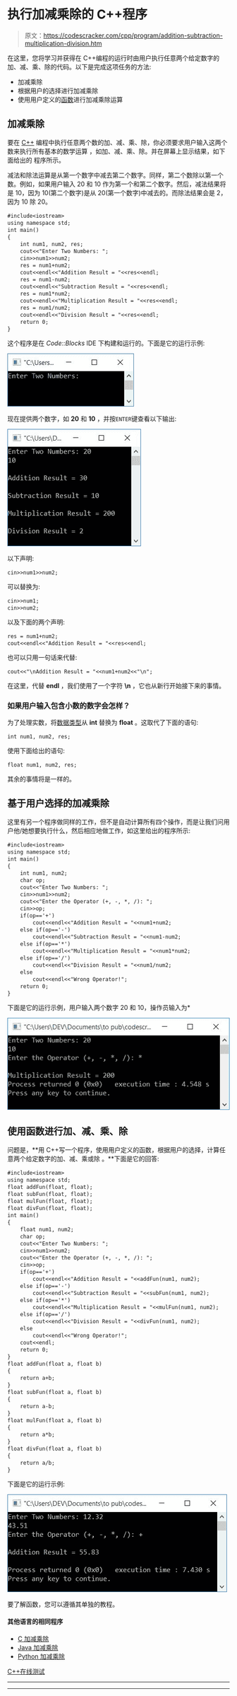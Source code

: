 # 执行加减乘除的 C++程序

> 原文：<https://codescracker.com/cpp/program/addition-subtraction-multiplication-division.htm>

在这里，您将学习并获得在 C++编程的运行时由用户执行任意两个给定数字的加、减、乘、除的代码。以下是完成这项任务的方法:

*   加减乘除
*   根据用户的选择进行加减乘除
*   使用用户定义的[函数](/cpp/cpp-functions.htm)进行加减乘除运算

## 加减乘除

要在 [C++](/cpp/index.htm) 编程中执行任意两个数的加、减、乘、除，你必须要求用户输入这两个数来执行所有基本的数学运算 ，如加、减、乘、除。并在屏幕上显示结果，如下面给出的 程序所示。

减法和除法运算是从第一个数字中减去第二个数字。同样，第二个数除以第一个数。例如，如果用户输入 20 和 10 作为第一个和第二个数字。然后，减法结果将是 10，因为 10(第二个数字)是从 20(第一个数字)中减去的。而除法结果会是 2，因为 10 除 20。

```
#include<iostream>
using namespace std;
int main()
{
    int num1, num2, res;
    cout<<"Enter Two Numbers: ";
    cin>>num1>>num2;
    res = num1+num2;
    cout<<endl<<"Addition Result = "<<res<<endl;
    res = num1-num2;
    cout<<endl<<"Subtraction Result = "<<res<<endl;
    res = num1*num2;
    cout<<endl<<"Multiplication Result = "<<res<<endl;
    res = num1/num2;
    cout<<endl<<"Division Result = "<<res<<endl;
    return 0;
}
```

这个程序是在 *Code::Blocks* IDE 下构建和运行的。下面是它的运行示例:

![C++ program addition subtraction multiplication division](img/2fcf287a56b50397095746f6264c219d.png)

现在提供两个数字，如 **20** 和 **10** ，并按`ENTER`键查看以下输出:

![c++ program perform calculation](img/28f8fe2f8efaf0a89cbe17cb40eb9605.png)

以下声明:

```
cin>>num1>>num2;
```

可以替换为:

```
cin>>num1;
cin>>num2;
```

以及下面的两个声明:

```
res = num1+num2;
cout<<endl<<"Addition Result = "<<res<<endl;
```

也可以只用一句话来代替:

```
cout<<"\nAddition Result = "<<num1+num2<<"\n";
```

在这里，代替 **endl** ，我们使用了一个字符 **\n** ，它也从新行开始接下来的事情。

### 如果用户输入包含小数的数字会怎样？

为了处理实数，将[数据类型](/cpp/cpp-data-types.htm)从 **int** 替换为 **float** 。这取代了下面的语句:

```
int num1, num2, res;
```

使用下面给出的语句:

```
float num1, num2, res;
```

其余的事情将是一样的。

## 基于用户选择的加减乘除

这里有另一个程序做同样的工作，但不是自动计算所有四个操作，而是让我们问用户他/她想要执行什么，然后相应地做工作，如这里给出的程序所示:

```
#include<iostream>
using namespace std;
int main()
{
    int num1, num2;
    char op;
    cout<<"Enter Two Numbers: ";
    cin>>num1>>num2;
    cout<<"Enter the Operator (+, -, *, /): ";
    cin>>op;
    if(op=='+')
        cout<<endl<<"Addition Result = "<<num1+num2;
    else if(op=='-')
        cout<<endl<<"Subtraction Result = "<<num1-num2;
    else if(op=='*')
        cout<<endl<<"Multiplication Result = "<<num1*num2;
    else if(op=='/')
        cout<<endl<<"Division Result = "<<num1/num2;
    else
        cout<<endl<<"Wrong Operator!";
    return 0;
}
```

下面是它的运行示例，用户输入两个数字 20 和 10，操作员输入为*

![add subtract multiply divide c++](img/4bf097f97fb58e9a7770a2f22d49e05d.png)

## 使用函数进行加、减、乘、除

问题是，**用 C++写一个程序，使用用户定义的函数，根据用户的选择，计算任意两个给定数字的加、减、乘或除 。**下面是它的回答:

```
#include<iostream>
using namespace std;
float addFun(float, float);
float subFun(float, float);
float mulFun(float, float);
float divFun(float, float);
int main()
{
    float num1, num2;
    char op;
    cout<<"Enter Two Numbers: ";
    cin>>num1>>num2;
    cout<<"Enter the Operator (+, -, *, /): ";
    cin>>op;
    if(op=='+')
        cout<<endl<<"Addition Result = "<<addFun(num1, num2);
    else if(op=='-')
        cout<<endl<<"Subtraction Result = "<<subFun(num1, num2);
    else if(op=='*')
        cout<<endl<<"Multiplication Result = "<<mulFun(num1, num2);
    else if(op=='/')
        cout<<endl<<"Division Result = "<<divFun(num1, num2);
    else
        cout<<endl<<"Wrong Operator!";
    cout<<endl;
    return 0;
}
float addFun(float a, float b)
{
    return a+b;
}
float subFun(float a, float b)
{
    return a-b;
}
float mulFun(float a, float b)
{
    return a*b;
}
float divFun(float a, float b)
{
    return a/b;
}
```

下面是它的运行示例:

![add subtract multiply divide program c++](img/b845fd8ea4070bef605c642ebbc75513.png)

要了解函数，您可以遵循其单独的教程。

#### 其他语言的相同程序

*   [C 加减乘除](/c/program/addition-subtraction-multiplication-division.htm)
*   [Java 加减乘除](/java/program/addition-subtraction-multiplication-division.htm)
*   [Python 加减乘除](/python/program/python-program-addition-subtraction-multiplication-division.htm)

[C++在线测试](/exam/showtest.php?subid=3)

* * *

* * *